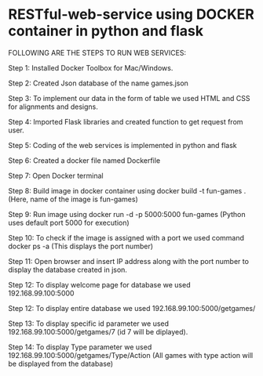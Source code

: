 # RESTful-web-service using DOCKER container in python and flask
 FOLLOWING ARE THE STEPS TO RUN WEB SERVICES:
 
 Step 1: Installed Docker Toolbox for Mac/Windows.
 
 Step 2: Created Json database of the name games.json
 
 Step 3: To implement our data in the form of table we used HTML and CSS for alignments and designs.
 
 Step 4: Imported Flask libraries and created function to get request from user.
 
 Step 5: Coding of the web services is implemented in python and flask
 
 Step 6: Created a docker file named Dockerfile
 
 Step 7: Open Docker terminal
 
 Step 8: Build image in docker container using docker build -t fun-games . (Here, name of the image is fun-games)
 
 Step 9: Run image using docker run -d -p 5000:5000 fun-games (Python uses default port 5000 for execution)
 
 Step 10: To check if the image is assigned with a port we used command docker ps -a (This displays the port number)
 
 Step 11: Open browser and insert IP address along with the port number to display the database created in json.
 
 Step 12: To display welcome page for database we used 192.168.99.100:5000
 
 Step 12: To display entire database we used 192.168.99.100:5000/getgames/
 
 Step 13: To display specific id parameter we used 192.168.99.100:5000/getgames/7 (id 7 will be diplayed).
 
 Step 14: To display Type parameter we used 192.168.99.100:5000/getgames/Type/Action (All games with type action will be displayed from the database)
 
 
